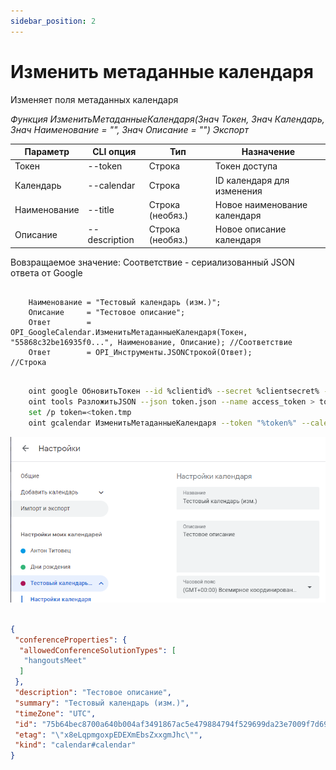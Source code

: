 ```yaml
---
sidebar_position: 2
---
```


# Изменить метаданные календаря
Изменяет поля метаданных календаря

*Функция ИзменитьМетаданныеКалендаря(Знач Токен, Знач Календарь, Знач Наименование = "", Знач Описание = "") Экспорт*

  | Параметр | CLI опция | Тип | Назначение |
  |-|-|-|-|
  | Токен | --token | Строка | Токен доступа |
  | Календарь | --calendar |  Строка | ID календаря для изменения |
  | Наименование | --title |  Строка (необяз.) | Новое наименование календаря |
  | Описание | --description |  Строка (необяз.) | Новое описание календаря |
  
  Вовзращаемое значение: Соответствие - сериализованный JSON ответа от Google

```bsl title="Пример кода"
			
    Наименование = "Тестовый календарь (изм.)";
    Описание     = "Тестовое описание";
    Ответ        = OPI_GoogleCalendar.ИзменитьМетаданныеКалендаря(Токен, "55868c32be16935f0...", Наименование, Описание); //Соответствие
    Ответ        = OPI_Инструменты.JSONСтрокой(Ответ);                                                                    //Строка

```

```sh title="Пример команд CLI"

    oint google ОбновитьТокен --id %clientid% --secret %clientsecret% --refresh %refreshtoken% > token.json
    oint tools РазложитьJSON --json token.json --name access_token > token.tmp
    set /p token=<token.tmp
    oint gcalendar ИзменитьМетаданныеКалендаря --token "%token%" --calendar "%calendar%" --title "Тестовый календарь (изм.)" --description "ТестовоеОписание"

```

![Результат](img/2.png)

```json title="Результат"

{
 "conferenceProperties": {
  "allowedConferenceSolutionTypes": [
   "hangoutsMeet"
  ]
 },
 "description": "Тестовое описание",
 "summary": "Тестовый календарь (изм.)",
 "timeZone": "UTC",
 "id": "75b64bec8700a640b004af3491867ac5e479884794f529699da23e7009f7d691@group.calendar.google.com",
 "etag": "\"x8eLqpmgoxpEDEXmEbsZxxgmJhc\"",
 "kind": "calendar#calendar"
}

```
